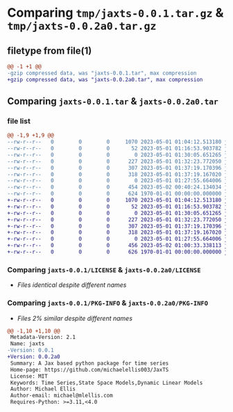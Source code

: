 # Comparing `tmp/jaxts-0.0.1.tar.gz` & `tmp/jaxts-0.0.2a0.tar.gz`

## filetype from file(1)

```diff
@@ -1 +1 @@
-gzip compressed data, was "jaxts-0.0.1.tar", max compression
+gzip compressed data, was "jaxts-0.0.2a0.tar", max compression
```

## Comparing `jaxts-0.0.1.tar` & `jaxts-0.0.2a0.tar`

### file list

```diff
@@ -1,9 +1,9 @@
--rw-r--r--   0        0        0     1070 2023-05-01 01:04:12.513180 jaxts-0.0.1/LICENSE
--rw-r--r--   0        0        0       52 2023-05-01 01:16:53.903782 jaxts-0.0.1/README.md
--rw-r--r--   0        0        0        0 2023-05-01 01:30:05.651265 jaxts-0.0.1/jaxts/SSM/__init__.py
--rw-r--r--   0        0        0      227 2023-05-01 01:32:23.772050 jaxts-0.0.1/jaxts/SSM/base.py
--rw-r--r--   0        0        0      307 2023-05-01 01:37:19.170396 jaxts-0.0.1/jaxts/SSM/dglm.py
--rw-r--r--   0        0        0      318 2023-05-01 01:37:19.167020 jaxts-0.0.1/jaxts/SSM/dlm.py
--rw-r--r--   0        0        0        0 2023-05-01 01:27:55.664006 jaxts-0.0.1/jaxts/__init__.py
--rw-r--r--   0        0        0      454 2023-05-02 00:40:24.134034 jaxts-0.0.1/pyproject.toml
--rw-r--r--   0        0        0      624 1970-01-01 00:00:00.000000 jaxts-0.0.1/PKG-INFO
+-rw-r--r--   0        0        0     1070 2023-05-01 01:04:12.513180 jaxts-0.0.2a0/LICENSE
+-rw-r--r--   0        0        0       52 2023-05-01 01:16:53.903782 jaxts-0.0.2a0/README.md
+-rw-r--r--   0        0        0        0 2023-05-01 01:30:05.651265 jaxts-0.0.2a0/jaxts/SSM/__init__.py
+-rw-r--r--   0        0        0      227 2023-05-01 01:32:23.772050 jaxts-0.0.2a0/jaxts/SSM/base.py
+-rw-r--r--   0        0        0      307 2023-05-01 01:37:19.170396 jaxts-0.0.2a0/jaxts/SSM/dglm.py
+-rw-r--r--   0        0        0      318 2023-05-01 01:37:19.167020 jaxts-0.0.2a0/jaxts/SSM/dlm.py
+-rw-r--r--   0        0        0        0 2023-05-01 01:27:55.664006 jaxts-0.0.2a0/jaxts/__init__.py
+-rw-r--r--   0        0        0      456 2023-05-02 01:00:33.338113 jaxts-0.0.2a0/pyproject.toml
+-rw-r--r--   0        0        0      626 1970-01-01 00:00:00.000000 jaxts-0.0.2a0/PKG-INFO
```

### Comparing `jaxts-0.0.1/LICENSE` & `jaxts-0.0.2a0/LICENSE`

 * *Files identical despite different names*

### Comparing `jaxts-0.0.1/PKG-INFO` & `jaxts-0.0.2a0/PKG-INFO`

 * *Files 2% similar despite different names*

```diff
@@ -1,10 +1,10 @@
 Metadata-Version: 2.1
 Name: jaxts
-Version: 0.0.1
+Version: 0.0.2a0
 Summary: A Jax based python package for time series
 Home-page: https://github.com/michaelellis003/JaxTS
 License: MIT
 Keywords: Time Series,State Space Models,Dynamic Linear Models
 Author: Michael Ellis
 Author-email: michael@mlellis.com
 Requires-Python: >=3.11,<4.0
```

